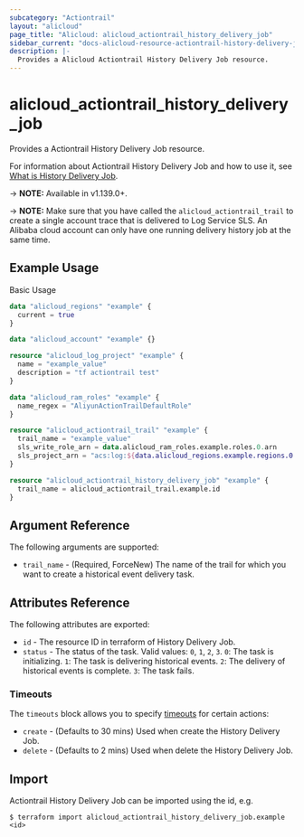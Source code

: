 ```yaml
---
subcategory: "Actiontrail"
layout: "alicloud"
page_title: "Alicloud: alicloud_actiontrail_history_delivery_job"
sidebar_current: "docs-alicloud-resource-actiontrail-history-delivery-job"
description: |-
  Provides a Alicloud Actiontrail History Delivery Job resource.
---
```


# alicloud\_actiontrail\_history\_delivery\_job

Provides a Actiontrail History Delivery Job resource.

For information about Actiontrail History Delivery Job and how to use it, see [What is History Delivery Job](https://www.alibabacloud.com/help/doc-detail/199999.htm).

-> **NOTE:** Available in v1.139.0+.

-> **NOTE:** Make sure that you have called the `alicloud_actiontrail_trail` to create a single account trace that is delivered to Log Service SLS. An Alibaba cloud account can only have one running delivery history job at the same time.

## Example Usage

Basic Usage

```terraform
data "alicloud_regions" "example" {
  current = true
}

data "alicloud_account" "example" {}

resource "alicloud_log_project" "example" {
  name = "example_value"
  description = "tf actiontrail test"
}

data "alicloud_ram_roles" "example" {
  name_regex = "AliyunActionTrailDefaultRole"
}

resource "alicloud_actiontrail_trail" "example" {
  trail_name = "example_value"
  sls_write_role_arn = data.alicloud_ram_roles.example.roles.0.arn
  sls_project_arn = "acs:log:${data.alicloud_regions.example.regions.0.id}:${data.alicloud_account.example.id}:project/${alicloud_log_project.example.name}"
}

resource "alicloud_actiontrail_history_delivery_job" "example" {
  trail_name = alicloud_actiontrail_trail.example.id
}

```

## Argument Reference

The following arguments are supported:

* `trail_name` - (Required, ForceNew) The name of the trail for which you want to create a historical event delivery task.

## Attributes Reference

The following attributes are exported:

* `id` - The resource ID in terraform of History Delivery Job.
* `status` - The status of the task. Valid values: `0`, `1`, `2`, `3`. `0`: The task is initializing. `1`: The task is delivering historical events. `2`: The delivery of historical events is complete. `3`: The task fails.

### Timeouts

The `timeouts` block allows you to specify [timeouts](https://www.terraform.io/docs/configuration-0-11/resources.html#timeouts) for certain actions:

* `create` - (Defaults to 30 mins) Used when create the History Delivery Job.
* `delete` - (Defaults to 2 mins) Used when delete the History Delivery Job.

## Import

Actiontrail History Delivery Job can be imported using the id, e.g.

```
$ terraform import alicloud_actiontrail_history_delivery_job.example <id>
```